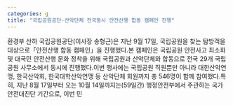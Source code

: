 ```yaml
---
categories: g
title: "국립공원공단·산악단체 전국동시 안전산행 합동 캠페인 진행"
---
```

환경부 산하 국립공원공단(이사장 송형근)은 지난 9월 17일, 국립공원을 찾는 탐방객을 대상으로「안전산행 합동 캠페인」을 진행했다.본 캠페인은 국립공원 안전사고 최소화 및 대국민 안전산행 문화 정착을 위해 국립공원과 산악단체와 합동으로 전국 29개 국립공원 사무소에서 동시에 진행했다.이번 행사에는 국립공원 직원뿐만 아니라 대한산악연맹, 한국산악회, 한국대학산악연맹 등 산악단체 회원까지 총 546명이 함께 참여했다.특히, 지난 8월 17일부터 오는 10월 14일까지는(59일간) 행정안전부에서 주관하는 국가안전대진단 기간으로, 이번 민